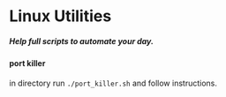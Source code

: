 # Linux Utilities

##### Help full scripts to automate your day.

#### port killer

in directory run `./port_killer.sh` and follow instructions.
